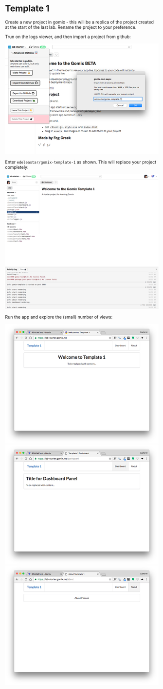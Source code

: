 # Template 1

Create a new project in gomix - this will be a replica of the project created at the start of the last lab. Rename the project to your preference.

Trun on the logs viewer, and then import a project from github:

![](img/01.png)

Enter `edeleastar/gomix-template-1` as shown. This will replace your project completely:

![](img/02.png)

Run the app and explore the (small) number of views:

![](img/03.png)
![](img/04.png)
![](img/05.png)
